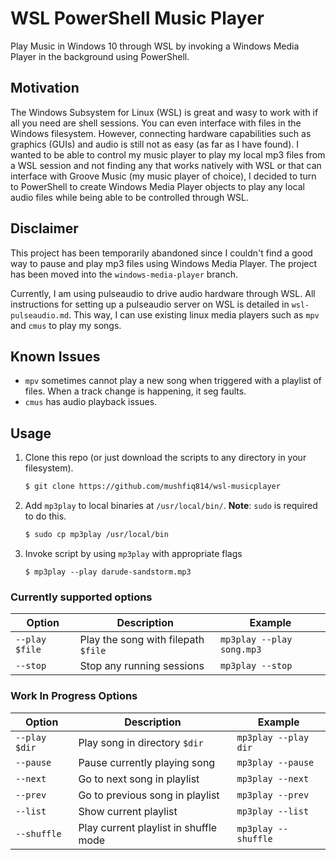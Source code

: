 # WSL PowerShell Music Player
Play Music in Windows 10 through WSL by invoking a Windows Media Player in the background using PowerShell.

## Motivation
The Windows Subsystem for Linux (WSL) is great and wasy to work with if all you need are shell sessions. You can even interface with files in the Windows filesystem. However, connecting hardware capabilities such as graphics (GUIs) and audio is still not as easy (as far as I have found). I wanted to be able to control my music player to play my local mp3 files from a WSL session and not finding any that works natively with WSL or that can interface with Groove Music (my music player of choice), I decided to turn to PowerShell to create Windows Media Player objects to play any local audio files while being able to be controlled through WSL.

## Disclaimer
This project has been temporarily abandoned since I couldn't find a good way to pause and play mp3 files using Windows Media Player. The project has been moved into the `windows-media-player` branch.

Currently, I am using pulseaudio to drive audio hardware through WSL. All instructions for setting up a pulseaudio server on WSL is detailed in `wsl-pulseaudio.md`. This way, I can use existing linux media players such as `mpv` and `cmus` to play my songs.

## Known Issues
* `mpv` sometimes cannot play a new song when triggered with a playlist of files. When a track change is happening, it seg faults.
* `cmus` has audio playback issues.

## Usage
1. Clone this repo (or just download the scripts to any directory in your filesystem).
	```sh
	$ git clone https://github.com/mushfiq814/wsl-musicplayer
	```
2. Add `mp3play` to local binaries at `/usr/local/bin/`. **Note**: `sudo` is required to do this.
	```sh
	$ sudo cp mp3play /usr/local/bin
	```
3. Invoke script by using `mp3play` with appropriate flags
	```
	$ mp3play --play darude-sandstorm.mp3
	```

### Currently supported options
| Option         | Description                         | Example                   |
|----------------|-------------------------------------|---------------------------|
| `--play $file` | Play the song with filepath `$file` | `mp3play --play song.mp3` |
| `--stop`       | Stop any running sessions           | `mp3play --stop`          |

### Work In Progress Options
| Option        | Description                           | Example              |
|---------------|---------------------------------------|----------------------|
| `--play $dir` | Play song in directory `$dir`         | `mp3play --play dir` |
| `--pause`     | Pause currently playing song          | `mp3play --pause`    |
| `--next`      | Go to next song in playlist           | `mp3play --next`     |
| `--prev`      | Go to previous song in playlist       | `mp3play --prev`     |
| `--list`      | Show current playlist                 | `mp3play --list`     |
| `--shuffle`   | Play current playlist in shuffle mode | `mp3play --shuffle`  |
